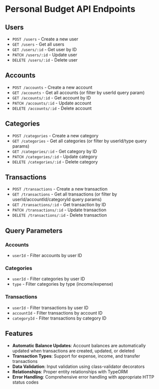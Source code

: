# Personal Budget API Endpoints

## Users

- `POST /users` - Create a new user
- `GET /users` - Get all users
- `GET /users/:id` - Get user by ID
- `PATCH /users/:id` - Update user
- `DELETE /users/:id` - Delete user

## Accounts

- `POST /accounts` - Create a new account
- `GET /accounts` - Get all accounts (or filter by userId query param)
- `GET /accounts/:id` - Get account by ID
- `PATCH /accounts/:id` - Update account
- `DELETE /accounts/:id` - Delete account

## Categories

- `POST /categories` - Create a new category
- `GET /categories` - Get all categories (or filter by userId/type query params)
- `GET /categories/:id` - Get category by ID
- `PATCH /categories/:id` - Update category
- `DELETE /categories/:id` - Delete category

## Transactions

- `POST /transactions` - Create a new transaction
- `GET /transactions` - Get all transactions (or filter by userId/accountId/categoryId query params)
- `GET /transactions/:id` - Get transaction by ID
- `PATCH /transactions/:id` - Update transaction
- `DELETE /transactions/:id` - Delete transaction

## Query Parameters

### Accounts
- `userId` - Filter accounts by user ID

### Categories
- `userId` - Filter categories by user ID
- `type` - Filter categories by type (income/expense)

### Transactions
- `userId` - Filter transactions by user ID
- `accountId` - Filter transactions by account ID
- `categoryId` - Filter transactions by category ID

## Features

- **Automatic Balance Updates**: Account balances are automatically updated when transactions are created, updated, or deleted
- **Transaction Types**: Support for expense, income, and transfer transactions
- **Data Validation**: Input validation using class-validator decorators
- **Relationships**: Proper entity relationships with TypeORM
- **Error Handling**: Comprehensive error handling with appropriate HTTP status codes
